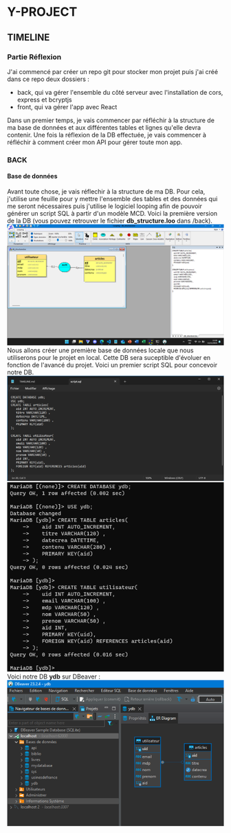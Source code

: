 # Y-PROJECT
## TIMELINE
### Partie Réflexion
J'ai commencé par créer un repo git pour stocker mon projet puis j'ai créé dans ce repo deux dossiers :
- back, qui va gérer l'ensemble du côté serveur avec l'installation de cors, express et bcryptjs
- front, qui va gérer l'app avec React

Dans un premier temps, je vais commencer par réfléchir à la structure de ma base de données et aux différentes tables et lignes qu'elle devra contenir. Une fois la réflexion de la DB effectuée, je vais commencer à réfléchir à comment créer mon API pour gérer toute mon app.  
  
### BACK
#### Base de données  
Avant toute chose, je vais réflechir à la structure de ma DB. Pour cela, j'utilise une feuille pour y mettre l'ensemble des tables et des données qui me seront nécessaires puis j'utilise le logiciel looping afin de pouvoir générer un script SQL à partir d'un modèle MCD. Voici la première version de la DB (vous pouvez retrouver le fichier **db_structure.loo** dans /back).
![Looping](/MEDIA/image-6.png)  
Nous allons créer une première base de données locale que nous utiliserons pour le projet en local. Cette DB sera suceptible d'évoluer en fonction de l'avancé du projet. 
Voici un premier script SQL pour concevoir notre DB. 
![SQL](/MEDIA/image-7.png)  
![MDB](/MEDIA/image-8.png)  
Voici notre DB **ydb** sur DBeaver :  
![DBEAVER](/MEDIA/image-9.png)  